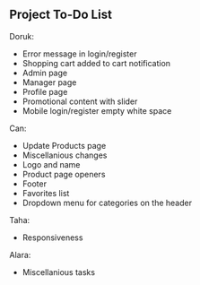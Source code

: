 ## Project To-Do List

Doruk:
* Error message in login/register
* Shopping cart added to cart notification
* Admin page 
* Manager page
* Profile page
* Promotional content with slider
* Mobile login/register empty white space

Can:
* Update Products page
* Miscellanious changes
* Logo and name
* Product page openers
* Footer
* Favorites list
* Dropdown menu for categories on the header

Taha:
* Responsiveness
  
Alara:
* Miscellanious tasks

